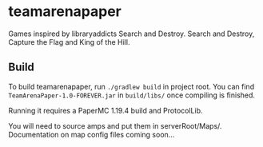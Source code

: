 # teamarenapaper
Games inspired by libraryaddicts Search and Destroy.
Search and Destroy, Capture the Flag and King of the Hill.

## Build
To build teamarenapaper, run `./gradlew build` in project root.
You can find `TeamArenaPaper-1.0-FOREVER.jar` in `build/libs/` once compiling is finished.

Running it requires a PaperMC 1.19.4 build and ProtocolLib.

You will need to source amps and put them in serverRoot/Maps/. Documentation on map config files coming soon...
